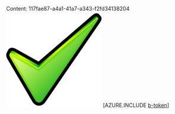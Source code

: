 Content: 117fae87-a4a1-41a7-a343-f2fd34138204![image](1f4437a3-dcd9-4d6e-91cd-27932545e16e.png)
[AZURE.INCLUDE [b-token](fd9f8a3c-4639-4181-b714-c4de73e5ca37.md)]
